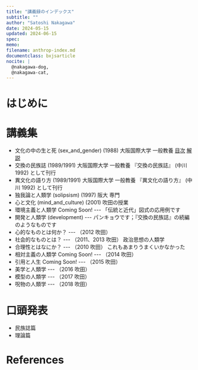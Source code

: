 ```yaml
---
title: "講義録のインデックス"
subtitle: ""
author: "Satoshi Nakagawa"
date: 2024-05-15
updated: 2024-06-15
spec: 
memo: 
filename: anthrop-index.md
documentclass: bxjsarticle
nocite: |
  @nakagawa-dog,
  @nakagawa-cat,
---
```


# はじめに

# 講義集

- 文化の中の生と死 (sex_and_gender) (1988) 大阪国際大学
  一般教養
  [目次](http://www.merapano.net/~satoshi/anthrop/class-md/sex_and_gender/index.html)
  [解説](http://www.merapano.net/~satoshi/anthrop/class-md/sex_and_gender/README.html)
- 交換の民族誌 (1989/1991) 大阪国際大学
  一般教養
  『交換の民族誌』<!---[@nakagawa-dog]--> (中川 1992)
  として刊行
- 異文化の語り方 (1989/1991) 大阪国際大学
  一般教養
  『異文化の語り方』<!---[@nakagawa-cat]--> (中川 1992)
  として刊行
- 独我論と人類学 (solipsism) (1997) 阪大 専門
- 心と文化 (mind_and_culture) (2001) 吹田の授業
- 環境主義と人類学 Coming Soon! --- 「伝統と近代」図式の応用例です
- 開発と人類学 (development) --- パンキョウです；『交換の民族誌』の続編のようなものです
- 心的なものとは何か？ --- （2012 吹田） 
- 社会的なものとは？ --- （2011、2013 吹田） 政治思想の人類学
- 合理性とはなにか？ --- （2010 吹田） これもあまりうまくいかなかった
- 相対主義の人類学 Coming Soon! --- （2014 吹田）
- 引用と人生 Coming Soon! --- （2015 吹田）
- 美学と人類学 --- （2016 吹田）
- 模型の人類学 --- （2017 吹田）
- 呪物の人類学 --- （2018 吹田）

# 口頭発表

- 民族誌篇
- 理論篇

# References
